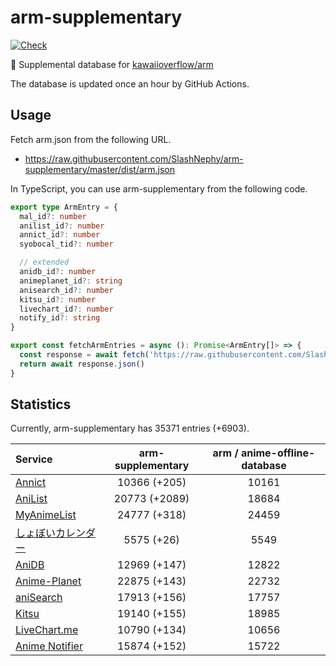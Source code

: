 # arm-supplementary

[![Check](https://github.com/SlashNephy/arm-supplementary/actions/workflows/check-node.yml/badge.svg)](https://github.com/SlashNephy/arm-supplementary/actions/workflows/check-node.yml)

💊 Supplemental database for [kawaiioverflow/arm](https://github.com/kawaiioverflow/arm)

The database is updated once an hour by GitHub Actions.

## Usage

Fetch arm.json from the following URL.

- https://raw.githubusercontent.com/SlashNephy/arm-supplementary/master/dist/arm.json

In TypeScript, you can use arm-supplementary from the following code.

```TypeScript
export type ArmEntry = {
  mal_id?: number
  anilist_id?: number
  annict_id?: number
  syobocal_tid?: number

  // extended
  anidb_id?: number
  animeplanet_id?: string
  anisearch_id?: number
  kitsu_id?: number
  livechart_id?: number
  notify_id?: string
}

export const fetchArmEntries = async (): Promise<ArmEntry[]> => {
  const response = await fetch('https://raw.githubusercontent.com/SlashNephy/arm-supplementary/master/dist/arm.json')
  return await response.json()
}
```

## Statistics

Currently, arm-supplementary has 35371 entries (+6903).

| Service                                     | arm-supplementary | arm / anime-offline-database |
| :------------------------------------------ | :---------------: | :--------------------------: |
| [Annict](https://annict.com)                |   10366 (+205)    |            10161             |
| [AniList](https://anilist.co)               |   20773 (+2089)   |            18684             |
| [MyAnimeList](https://myanimelist.net)      |   24777 (+318)    |            24459             |
| [しょぼいカレンダー](https://cal.syoboi.jp) |    5575 (+26)     |             5549             |
| [AniDB](https://anidb.net)                  |   12969 (+147)    |            12822             |
| [Anime-Planet](https://anime-planet.com)    |   22875 (+143)    |            22732             |
| [aniSearch](https://anisearch.com)          |   17913 (+156)    |            17757             |
| [Kitsu](https://kitsu.io)                   |   19140 (+155)    |            18985             |
| [LiveChart.me](https://livechart.me)        |   10790 (+134)    |            10656             |
| [Anime Notifier](https://notify.moe)        |   15874 (+152)    |            15722             |
